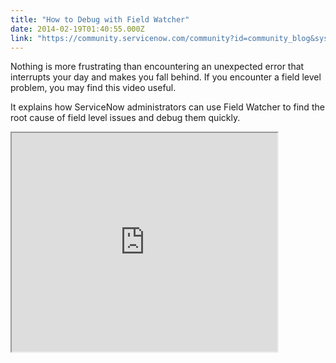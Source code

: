 ```yaml
---
title: "How to Debug with Field Watcher"
date: 2014-02-19T01:40:55.000Z
link: "https://community.servicenow.com/community?id=community_blog&sys_id=f2dc2a65dbd0dbc01dcaf3231f9619b0"
---
```

<p class="p1"><span class="s1">Nothing is more frustrating than encountering an unexpected error that interrupts your day and makes you fall behind. If you encounter a field level problem, you may find this video useful. </span></p><p class="p1"></p><p class="p1"><span class="s1">It explains how ServiceNow administrators can use Field Watcher to find the root cause of field level issues and debug them quickly. </span></p><p class="p1"></p><p><iframe src="https://youtube.com/embed/NEaahrwgqXM" width="425" height="350"/></p><p class="p1"></p><p class="p1"><span class="s1">For more information on debugging with field watcher, see:</span></p><p class="p1"></p><p class="p1"><span class="s1">ServiceNow Wiki   </span></p><p class="p3"><span class="s2"><a title="k-external-small" class="jive-link-external-small" href="http://wiki.servicenow.com/index.php?title=Field_Watcher" rel="nofollow" target="_blank">http://wiki.servicenow.com/index.php?title=Field_Watcher</a></span></p><p class="p3"><span class="s2"><br/></span></p><p class="p2"></p><p class="p1"><span class="s1">Your feedback helps us better serve you! Did you find this video helpful? Leave us a comment to tell us why or why not. </span></p>